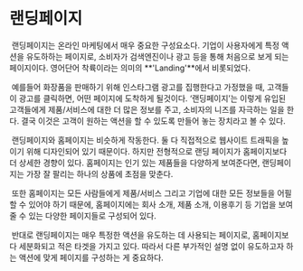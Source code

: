 # 랜딩페이지



​	랜딩페이지는 온라인 마케팅에서 매우 중요한 구성요소다. 기업이 사용자에게 특정 액션을 유도하하는 페이지로, 소비자가 검색엔진이나 광고 등을 통해 처음으로 보게 되는 페이지이다. 영어단어 착륙이라는 의미의 **'Landing'**에서 비롯되었다.

​	예를들어 화장품을 판매하기 위해 인스타그램 광고를 집행한다고 가정했을 때, 고객들이 광고를 클릭하면, 어떤 페이지에 도착하게 될것이다. ‘랜딩페이지’는 이렇게 유입된 고객들에게 제품/서비스에 대한 더 많은 정보를 주고, 소비자의 니즈를 자극하는 일을 한다. 결국 이것은 고객이 원하는 액션을 할 수 있도록 만들어 놓는 장치라고 볼 수 있다.

​	랜딩페이지와 홈페이지는 비슷하게 작동한다. 둘 다 직접적으로 웹사이트 트래픽을 높이기 위해 디자인되어 있기 때문이다. 하지만 전형적으로 랜딩 페이지가 홈페이지보다 더 상세한 경향이 있다. 홈페이지는 인기 있는 제품들을 다양하게 보여준다면, 랜딩페이지는 가장 잘 팔리는 하나의 상품에 초점을 맞춘다.

​	또한 홈페이지는 모든 사람들에게 제품/서비스 그리고 기업에 대한 모든 정보들을 어필할 수 있어야 하기 때문에, 홈페이지에는 회사 소개, 제품 소개, 이용후기 등 기업을 보여줄 수 있는 다양한 페이지들로 구성되어 있다.

​	반대로 랜딩페이지는 매우 특정한 액션을 유도하는 데 사용되는 페이지로, 홈페이지보다 세분화되고 적은 타겟을 가지고 있다. 따라서 다른 부가적인 설명 없이 유도하고자 하는 액션에 맞게 페이지를 구성하는 게 중요하다.